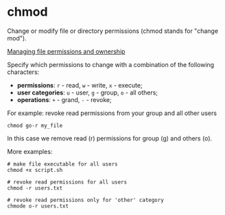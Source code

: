 # chmod

Change or modify file or directory permissions (chmod stands for "change mod").

[Managing file permissions and ownership](/linux/file_permissions.md)

Specify which permissions to change with a combination of the following characters:

- **permissions**: `r` - read, `w` - write, `x` - execute;
- **user categories**: `u` - user, `g` - group, `o` - all others;
- **operations**: `+` - grand, `-` - revoke;

For example: revoke read permissions from your group and all other users

```shell
chmod go-r my_file
```

In this case we remove read (r) permissions for group (g) and others (o).

More examples:

```shell
# make file executable for all users
chmod +x script.sh

# revoke read permissions for all users
chmod -r users.txt

# revoke read permissions only for 'other' category
chmode o-r users.txt
```
